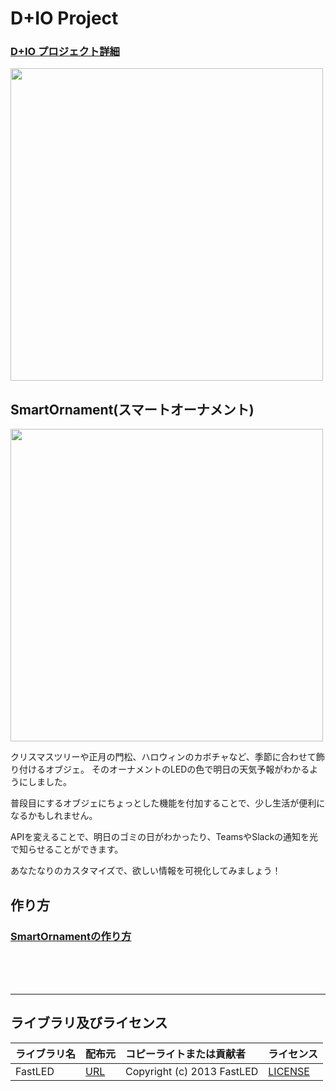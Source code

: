 # D+IO Project

### [D+IO プロジェクト詳細](https://panasonic.co.jp/design/flf/works/doing_io/)

<a href="https://panasonic.co.jp/design/flf/works/doing_io/"><img width="500px" src="https://panasonic.co.jp/design/flf/assets/img/works/doing_io/doing_io_white_main.jpg"></a>

## SmartOrnament(スマートオーナメント)

<img width="500px" src="https://panasonic.co.jp/design/flf/assets/img/works/doing_io/doing_io_smart_ornament.jpg">

クリスマスツリーや正月の門松、ハロウィンのカボチャなど、季節に合わせて飾り付けるオブジェ。
そのオーナメントのLEDの色で明日の天気予報がわかるようにしました。

普段目にするオブジェにちょっとした機能を付加することで、少し生活が便利になるかもしれません。

APIを変えることで、明日のゴミの日がわかったり、TeamsやSlackの通知を光で知らせることができます。

あなたなりのカスタマイズで、欲しい情報を可視化してみましょう！

## 作り方
### [SmartOrnamentの作り方](https://github.com/panasonic-corporation/doingio-smart-ornament-docs)


<br><br><br><hr>
## ライブラリ及びライセンス
| ライブラリ名| 配布元 | コピーライトまたは貢献者 | ライセンス |
|:---|:----|:----|:----|
| FastLED | [URL](https://github.com/FastLED/FastLED) | Copyright (c) 2013 FastLED | [LICENSE](https://github.com/FastLED/FastLED/blob/master/LICENSE) |
